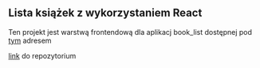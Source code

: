 ## Lista książek z wykorzystaniem React

Ten projekt jest warstwą frontendową dla aplikacj book_list dostępnej pod [tym](https://lista-ksiazek.herokuapp.com/) adresem

[link](https://github.com/gothaur/book_list) do repozytorium
